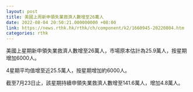 ```yaml
---
layout: post
title: 美國上周新申領失業救濟人數增至26萬人
date: 2022-08-04 20:50:21.000000000 +08:00
link: https://news.rthk.hk/rthk/ch/component/k2/1660945-20220804.htm
categories: rthk
---
```


美國上星期新申領失業救濟人數增至26萬人，市場原本估計為25.9萬人，按星期增加6000人。

4星期平均值增至近25.5萬人，按星期增加約6000人。

截至7月23日止，該星期持續申領失業救濟人數增至141.6萬人，增加4.8萬人。

